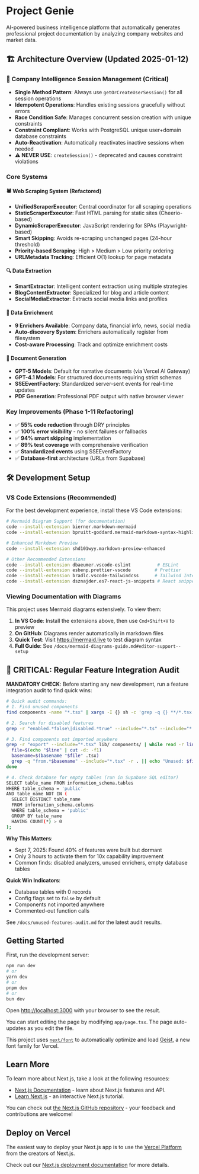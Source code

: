 # Project Genie

AI-powered business intelligence platform that automatically generates professional project documentation by analyzing company websites and market data.

## 🏗️ Architecture Overview (Updated 2025-01-12)

### 🧠 Company Intelligence Session Management (Critical)
- **Single Method Pattern**: Always use `getOrCreateUserSession()` for all session operations
- **Idempotent Operations**: Handles existing sessions gracefully without errors
- **Race Condition Safe**: Manages concurrent session creation with unique constraints
- **Constraint Compliant**: Works with PostgreSQL unique user+domain database constraints
- **Auto-Reactivation**: Automatically reactivates inactive sessions when needed
- **⚠️ NEVER USE**: `createSession()` - deprecated and causes constraint violations

### Core Systems

#### 🕷️ Web Scraping System (Refactored)
- **UnifiedScraperExecutor**: Central coordinator for all scraping operations
- **StaticScraperExecutor**: Fast HTML parsing for static sites (Cheerio-based)
- **DynamicScraperExecutor**: JavaScript rendering for SPAs (Playwright-based)
- **Smart Skipping**: Avoids re-scraping unchanged pages (24-hour threshold)
- **Priority-based Scraping**: High > Medium > Low priority ordering
- **URLMetadata Tracking**: Efficient O(1) lookup for page metadata

#### 🔍 Data Extraction
- **SmartExtractor**: Intelligent content extraction using multiple strategies
- **BlogContentExtractor**: Specialized for blog and article content
- **SocialMediaExtractor**: Extracts social media links and profiles

#### 🎯 Data Enrichment
- **9 Enrichers Available**: Company data, financial info, news, social media
- **Auto-discovery System**: Enrichers automatically register from filesystem
- **Cost-aware Processing**: Track and optimize enrichment costs

#### 📄 Document Generation
- **GPT-5 Models**: Default for narrative documents (via Vercel AI Gateway)
- **GPT-4.1 Models**: For structured documents requiring strict schemas
- **SSEEventFactory**: Standardized server-sent events for real-time updates
- **PDF Generation**: Professional PDF output with native browser viewer

### Key Improvements (Phase 1-11 Refactoring)
- ✅ **55% code reduction** through DRY principles
- ✅ **100% error visibility** - no silent failures or fallbacks
- ✅ **94% smart skipping** implementation
- ✅ **89% test coverage** with comprehensive verification
- ✅ **Standardized events** using SSEEventFactory
- ✅ **Database-first** architecture (URLs from Supabase)

## 🛠️ Development Setup

### VS Code Extensions (Recommended)

For the best development experience, install these VS Code extensions:

```bash
# Mermaid Diagram Support (for documentation)
code --install-extension bierner.markdown-mermaid
code --install-extension bpruitt-goddard.mermaid-markdown-syntax-highlighting

# Enhanced Markdown Preview
code --install-extension shd101wyy.markdown-preview-enhanced

# Other Recommended Extensions
code --install-extension dbaeumer.vscode-eslint          # ESLint
code --install-extension esbenp.prettier-vscode         # Prettier
code --install-extension bradlc.vscode-tailwindcss      # Tailwind IntelliSense
code --install-extension dsznajder.es7-react-js-snippets # React snippets
```

### Viewing Documentation with Diagrams

This project uses Mermaid diagrams extensively. To view them:

1. **In VS Code**: Install the extensions above, then use `Cmd+Shift+V` to preview
2. **On GitHub**: Diagrams render automatically in markdown files
3. **Quick Test**: Visit https://mermaid.live to test diagram syntax
4. **Full Guide**: See `/docs/mermaid-diagrams-guide.md#editor-support--setup`

## 🚨 CRITICAL: Regular Feature Integration Audit

**MANDATORY CHECK**: Before starting any new development, run a feature integration audit to find quick wins:

```bash
# Quick audit commands:
# 1. Find unused components
find components -name "*.tsx" | xargs -I {} sh -c 'grep -q {} **/*.tsx 2>/dev/null || echo "Unused: {}"'

# 2. Search for disabled features
grep -r "enabled.*false\|disabled.*true" --include="*.ts" --include="*.tsx"

# 3. Find components not imported anywhere
grep -r "export" --include="*.tsx" lib/ components/ | while read -r line; do
  file=$(echo "$line" | cut -d: -f1)
  basename=$(basename "$file" .tsx)
  grep -q "from.*$basename" --include="*.tsx" -r . || echo "Unused: $file"
done

# 4. Check database for empty tables (run in Supabase SQL editor)
SELECT table_name FROM information_schema.tables 
WHERE table_schema = 'public' 
AND table_name NOT IN (
  SELECT DISTINCT table_name 
  FROM information_schema.columns 
  WHERE table_schema = 'public'
  GROUP BY table_name
  HAVING COUNT(*) > 0
);
```

**Why This Matters**: 
- Sept 7, 2025: Found 40% of features were built but dormant
- Only 3 hours to activate them for 10x capability improvement
- Common finds: disabled analyzers, unused enrichers, empty database tables

**Quick Win Indicators**:
- Database tables with 0 records
- Config flags set to `false` by default  
- Components not imported anywhere
- Commented-out function calls

See `/docs/unused-features-audit.md` for the latest audit results.

## Getting Started

First, run the development server:

```bash
npm run dev
# or
yarn dev
# or
pnpm dev
# or
bun dev
```

Open [http://localhost:3000](http://localhost:3000) with your browser to see the result.

You can start editing the page by modifying `app/page.tsx`. The page auto-updates as you edit the file.

This project uses [`next/font`](https://nextjs.org/docs/app/building-your-application/optimizing/fonts) to automatically optimize and load [Geist](https://vercel.com/font), a new font family for Vercel.

## Learn More

To learn more about Next.js, take a look at the following resources:

- [Next.js Documentation](https://nextjs.org/docs) - learn about Next.js features and API.
- [Learn Next.js](https://nextjs.org/learn) - an interactive Next.js tutorial.

You can check out [the Next.js GitHub repository](https://github.com/vercel/next.js) - your feedback and contributions are welcome!

## Deploy on Vercel

The easiest way to deploy your Next.js app is to use the [Vercel Platform](https://vercel.com/new?utm_medium=default-template&filter=next.js&utm_source=create-next-app&utm_campaign=create-next-app-readme) from the creators of Next.js.

Check out our [Next.js deployment documentation](https://nextjs.org/docs/app/building-your-application/deploying) for more details.

